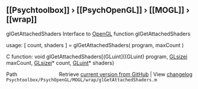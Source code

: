 ## [[Psychtoolbox]] &#8250; [[PsychOpenGL]] &#8250; [[MOGL]] &#8250; [[wrap]]

glGetAttachedShaders  Interface to [OpenGL](OpenGL) function glGetAttachedShaders  
  
usage:  [ count, shaders ] = glGetAttachedShaders( program, maxCount )  
  
C function:  void glGetAttachedShaders[(GLuint]((GLuint) program, [GLsizei](GLsizei) maxCount, [GLsizei](GLsizei)\* count, [GLuint](GLuint)\* shaders)  




<div class="code_header" style="text-align:right;">
  <span style="float:left;">Path&nbsp;&nbsp;</span> <span class="counter">Retrieve <a href=
  "https://raw.github.com/Psychtoolbox-3/Psychtoolbox-3/beta/Psychtoolbox/PsychOpenGL/MOGL/wrap/glGetAttachedShaders.m">current version from GitHub</a> | View <a href=
  "https://github.com/Psychtoolbox-3/Psychtoolbox-3/commits/beta/Psychtoolbox/PsychOpenGL/MOGL/wrap/glGetAttachedShaders.m">changelog</a></span>
</div>
<div class="code">
  <code>Psychtoolbox/PsychOpenGL/MOGL/wrap/glGetAttachedShaders.m</code>
</div>

